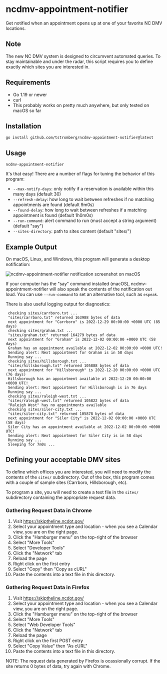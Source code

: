 # ncdmv-appointment-notifier

Get notified when an appointment opens up at one of your favorite NC DMV locations.

## Note

The new NC DMV system is designed to circumvent automated queries. To stay
maintainable and under the radar, this script requires you to define exactly which sites you are interested in.

## Requirements

* Go 1.19 or newer
* curl
* This probably works on pretty much anywhere, but only tested on macOS so far

## Installation

```shell
go install github.com/tstromberg/ncdmv-appointment-notifier@latest
```

## Usage

```shell
ncdmv-appointment-notifier
```

It's that easy! There are a number of flags for tuning the behavior of this program:

* `--max-notify-days`: only notify if a reservation is available within this many days (default 30)
* `--refresh-delay`: how long to wait between refreshes if no matching appointments are found (default 9m0s)
* `--found-delay`: how long to wait between refreshes if a matching appointment is found (default 1h0m0s)
* `--run-command`: alert command to run (must accept a string argument) (default "say")
* `--sites-directory`: path to sites content (default "sites/")

## Example Output

On macOS, Linux, and Windows, this program will generate a desktop notification:

<img src="https://github.com/tstromberg/ncdmv-appointment-notifier/raw/main/screenshot.png" alt="ncdmv-appointment-notifier notification screenshot on macOS">

If your computer has the "say" command installed (macOS), ncdmv-appointment-notifier will also speak the contents of the  notification out loud. You can use `--run-command` to set an alternative tool, such as `espeak`.

There is also useful logging output for diagnostics:

```log
 checking sites/carrboro.txt ...
 "sites/carrboro.txt" returned 163988 bytes of data
 next appointment for "Carrboro" is 2022-12-29 00:00:00 +0000 UTC (85 days)
 checking sites/graham.txt ...
 "sites/graham.txt" returned 164279 bytes of data
 next appointment for "Graham" is 2022-12-02 00:00:00 +0000 UTC (58 days)
 Graham has an appointment available at 2022-12-02 00:00:00 +0000 UTC!
 Sending alert: Next appointment for Graham is in 58 days
 Running say ...
 checking sites/hillsborough.txt ...
 "sites/hillsborough.txt" returned 105888 bytes of data
 next appointment for "Hillsborough" is 2022-12-20 00:00:00 +0000 UTC (76 days)
 Hillsborough has an appointment available at 2022-12-20 00:00:00 +0000 UTC!
 Sending alert: Next appointment for Hillsborough is in 76 days
 Running say ...
 checking sites/raleigh-west.txt ...
 "sites/raleigh-west.txt" returned 105822 bytes of data
 "Raleigh West" has no appointments available
 checking sites/siler-city.txt ...
 "sites/siler-city.txt" returned 105878 bytes of data
 next appointment for "Siler City" is 2022-12-02 00:00:00 +0000 UTC (58 days)
 Siler City has an appointment available at 2022-12-02 00:00:00 +0000 UTC!
 Sending alert: Next appointment for Siler City is in 58 days
 Running say ...
 Sleeping for 7m0s ...
```

## Defining your acceptable DMV sites

To define which offices you are interested, you will need to modify the contents of the `sites/` subdirectory. Out of the box, this program comes with a couple of sample sites (Carrboro, Hillsborough, etc).

To program a site, you will need to create a text file in the `sites/` subdirectory containing the appropriate request data.

### Gathering Request Data in Chrome

1. Visit <https://skiptheline.ncdot.gov/>
2. Select your appointment type and location - when you see a Calendar view, you are on the right page.
3. Click the "Hamburger menu" on the top-right of the browser
4. Select "More Tools"
5. Select "Developer Tools"
6. Click the "Network" tab
7. Reload the page
8. Right click on the first entry
9. Select "Copy" then "Copy as cURL"
10. Paste the contents into a text file in this directory.

### Gathering Request Data in Firefox

1. Visit <https://skiptheline.ncdot.gov/>
2. Select your appointment type and location - when you see a Calendar view, you are on the right page.
3. Click the "Hamburger menu" on the top-right of the browser
4. Select "More Tools"
5. Select "Web Developer Tools"
6. Click the "Network" tab
7. Reload the page
8. Right click on the first POST entry
9. Select "Copy Value" then "As cURL"
10. Paste the contents into a text file in this directory.

NOTE: The request data generated by Firefox is ocassionally corrupt. If the site returns 0 bytes of data, try again with Chrome.
